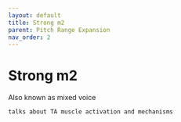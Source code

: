 ```yaml
---
layout: default
title: Strong m2
parent: Pitch Range Expansion
nav_order: 2
---
```

# Strong m2
Also known as mixed voice

```
talks about TA muscle activation and mechanisms
```

